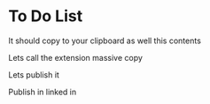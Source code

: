 # To Do List

It should copy to your clipboard as well this contents

Lets call the extension massive copy

Lets publish it

Publish in linked in

